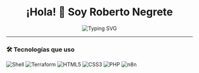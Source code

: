 <h1 align="center">¡Hola! 👋 Soy Roberto Negrete</h1>

<p align="center">
  <img src="https://readme-typing-svg.herokuapp.com?font=Fira+Code&size=22&duration=3000&pause=1000&center=true&vCenter=true&width=435&lines=Automatizo+tareas+con+n8n;Trabajo+infraestructura+con+Terraform;Diseño+webs+con+HTML+%26+CSS;Fan+del+Shell+Scripting" alt="Typing SVG" />
</p>

---

### 🛠️ Tecnologías que uso

![Shell](https://img.shields.io/badge/-Shell-4EAA25?style=flat&logo=gnu-bash&logoColor=fff)
![Terraform](https://img.shields.io/badge/-Terraform-623CE4?style=flat&logo=terraform&logoColor=white)
![HTML5](https://img.shields.io/badge/-HTML5-E34F26?style=flat&logo=html5&logoColor=white)
![CSS3](https://img.shields.io/badge/-CSS3-1572B6?style=flat&logo=css3&logoColor=white)
![PHP](https://img.shields.io/badge/-PHP-777BB4?style=flat&logo=php&logoColor=white)
![n8n](https://img.shields.io/badge/-n8n-EA4AAA?style=flat&logo=n8n&logoColor=white)
